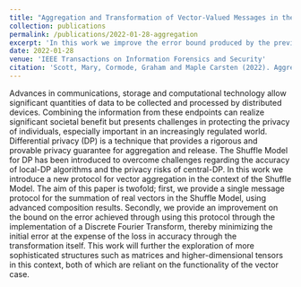 ```yaml
---
title: "Aggregation and Transformation of Vector-Valued Messages in the Shuffle Model of Differential Privacy"
collection: publications
permalink: /publications/2022-01-28-aggregation
excerpt: 'In this work we improve the error bound produced by the previous research by implementing a Discrete Fourier Transform.'
date: 2022-01-28
venue: 'IEEE Transactions on Information Forensics and Security'
citation: 'Scott, Mary, Cormode, Graham and Maple Carsten (2022). Aggregation and Transformation of Vector-Valued Messages in the Shuffle Model of Differential Privacy. In: TIFS: IEEE Transactions on Information Forensics and Security pp. 612-627. ISSN 1556-6013. DOI: 10.1109/TIFS.2022.3147643.'
---
```


Advances in communications, storage and computational technology allow significant quantities of data to be collected and processed by distributed devices. Combining the information from these endpoints can realize significant societal benefit but presents challenges in protecting the privacy of individuals, especially important in an increasingly regulated world. Differential privacy (DP) is a technique that provides a rigorous and provable privacy guarantee for aggregation and release. The Shuffle Model for DP has been introduced to overcome challenges regarding the accuracy of local-DP algorithms and the privacy risks of central-DP. In this work we introduce a new protocol for vector aggregation in the context of the Shuffle Model. The aim of this paper is twofold; first, we provide a single message protocol for the summation of real vectors in the Shuffle Model, using advanced composition results. Secondly, we provide an improvement on the bound on the error achieved through using this protocol through the implementation of a Discrete Fourier Transform, thereby minimizing the initial error at the expense of the loss in accuracy through the transformation itself. This work will further the exploration of more sophisticated structures such as matrices and higher-dimensional tensors in this context, both of which are reliant on the functionality of the vector case.
